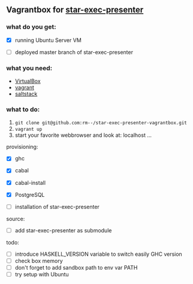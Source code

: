 ## Vagrantbox for [star-exec-presenter](https://github.com/stefanvonderkrone/star-exec-presenter)

### what do you get:
- [x] running Ubuntu Server VM
- [ ] deployed master branch of star-exec-presenter


### what you need:
* [VirtualBox](https://www.virtualbox.org/wiki/Downloads)
* [vagrant](http://docs.vagrantup.com/v2/installation/index.html)
* [saltstack](http://docs.saltstack.com/en/latest/)

### what to do:
1. `git clone git@github.com:rm--/star-exec-presenter-vagrantbox.git`
2. `vagrant up`
3. start your favorite webbrowser and look at: localhost ...

provisioning:
- [x] ghc
- [x] cabal
- [x] cabal-install
- [x] PostgreSQL
- [ ] installation of star-exec-presenter


source:
- [ ] add star-exec-presenter as submodule

todo:
- [ ] introduce HASKELL_VERSION variable to switch easily GHC version
- [ ] check box memory
- [ ] don't forget to add sandbox path to env var PATH
- [ ] try setup with Ubuntu
